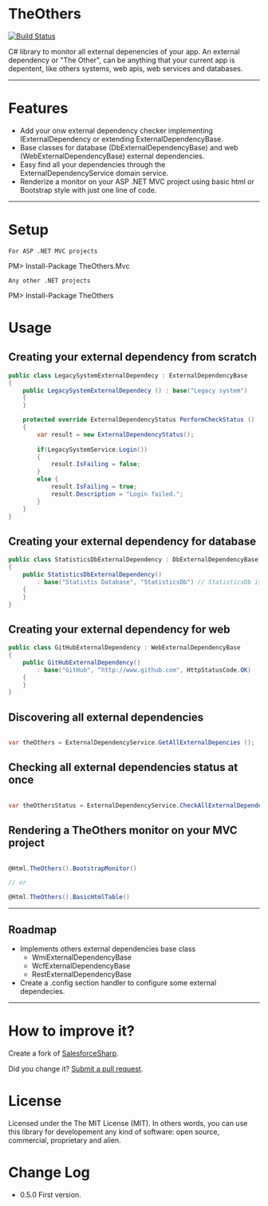 TheOthers
===============
[![Build Status](https://travis-ci.org/giacomelli/TheOthers.png?branch=master)](https://travis-ci.org/giacomelli/TheOthers)

C# library to monitor all external depenencies of your app. An external dependency or "The Other", can be anything that your current app is depentent, like 
others systems, web apis, web services and databases.

--------

Features
===
 - Add your onw external dependency checker implementing IExternalDependency or extending ExternalDependencyBase.
 - Base classes for database (DbExternalDependencyBase) and web (WebExternalDependencyBase) external dependencies.
 - Easy find all your dependencies through the ExternalDependencyService domain service.
 - Renderize a monitor on your ASP .NET MVC project using basic html or Bootstrap style with just one line of code.

--------

Setup
===

`For ASP .NET MVC projects`

PM> Install-Package TheOthers.Mvc

`Any other .NET projects`

PM> Install-Package TheOthers


Usage
===

Creating your external dependency from scratch
---
```csharp
public class LegacySystemExternalDependecy : ExternalDependencyBase
{
	public LegacySystemExternalDependecy () : base("Legacy system")
	{
	}

	protected override ExternalDependencyStatus PerformCheckStatus ()
	{
		var result = new ExternalDependencyStatus();
		
		if(LegacySystemService.Login())
		{
			result.IsFailing = false;
		}
		else {
			result.IsFailing = true;
			result.Description = "Login failed.";
		}
	}
}

```

Creating your external dependency for database
---
```csharp
public class StatisticsDbExternalDependency : DbExternalDependencyBase
{
    public StatisticsDbExternalDependency()
        : base("Statistis Database", "StatisticsDb") // StatisticsDb is the name of connection string on .config file.
    {
    }
}

```

Creating your external dependency for web
---
```csharp
public class GitHubExternalDependency : WebExternalDependencyBase
{
    public GitHubExternalDependency()
        : base("GitHub", "http://www.github.com", HttpStatusCode.OK)
    {
    }
}

```

Discovering all external dependencies
---
```csharp

var theOthers = ExternalDependencyService.GetAllExternalDepencies ();


```

Checking all external dependencies status at once
---
```csharp

var theOthersStatus = ExternalDependencyService.CheckAllExternalDependenciesStatus ();


```

Rendering a TheOthers monitor on your MVC project
---

```csharp

@Html.TheOthers().BootstrapMonitor()

// or

@Html.TheOthers().BasicHtmlTable()


```

--------

Roadmap
-------- 
 - Implements others external dependencies base class
 	- WmiExternalDependencyBase
 	- WcfExternalDependencyBase
 	- RestExternalDependencyBase
 - Create a .config section handler to configure some external dependecies.	
 
--------

How to improve it?
======

Create a fork of [SalesforceSharp](https://github.com/giacomelli/TheOthers/fork). 

Did you change it? [Submit a pull request](https://github.com/giacomelli/TheOthers/pull/new/master).


License
======

Licensed under the The MIT License (MIT).
In others words, you can use this library for developement any kind of software: open source, commercial, proprietary and alien.


Change Log
======
 - 0.5.0 First version.
